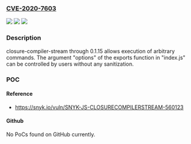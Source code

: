 ### [CVE-2020-7603](https://cve.mitre.org/cgi-bin/cvename.cgi?name=CVE-2020-7603)
![](https://img.shields.io/static/v1?label=Product&message=closure-compiler-stream&color=blue)
![](https://img.shields.io/static/v1?label=Version&message=All%20versions%20including%200.1.15%20&color=brightgreen)
![](https://img.shields.io/static/v1?label=Vulnerability&message=Command%20Injection&color=brightgreen)

### Description

closure-compiler-stream through 0.1.15 allows execution of arbitrary commands. The argument "options" of the exports function in "index.js" can be controlled by users without any sanitization.

### POC

#### Reference
- https://snyk.io/vuln/SNYK-JS-CLOSURECOMPILERSTREAM-560123

#### Github
No PoCs found on GitHub currently.

